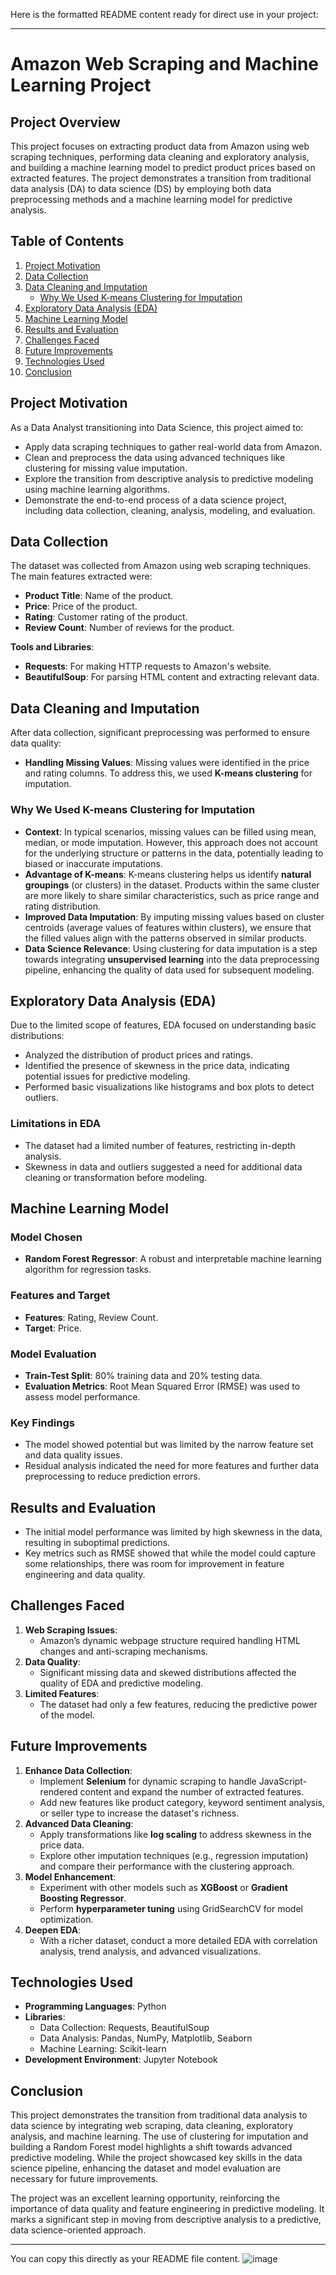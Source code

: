 Here is the formatted README content ready for direct use in your project:

---

# **Amazon Web Scraping and Machine Learning Project**

## **Project Overview**
This project focuses on extracting product data from Amazon using web scraping techniques, performing data cleaning and exploratory analysis, and building a machine learning model to predict product prices based on extracted features. The project demonstrates a transition from traditional data analysis (DA) to data science (DS) by employing both data preprocessing methods and a machine learning model for predictive analysis.

## **Table of Contents**
1. [Project Motivation](#project-motivation)
2. [Data Collection](#data-collection)
3. [Data Cleaning and Imputation](#data-cleaning-and-imputation)
   - [Why We Used K-means Clustering for Imputation](#why-we-used-k-means-clustering-for-imputation)
4. [Exploratory Data Analysis (EDA)](#exploratory-data-analysis-eda)
5. [Machine Learning Model](#machine-learning-model)
6. [Results and Evaluation](#results-and-evaluation)
7. [Challenges Faced](#challenges-faced)
8. [Future Improvements](#future-improvements)
9. [Technologies Used](#technologies-used)
10. [Conclusion](#conclusion)

## **Project Motivation**
As a Data Analyst transitioning into Data Science, this project aimed to:
- Apply data scraping techniques to gather real-world data from Amazon.
- Clean and preprocess the data using advanced techniques like clustering for missing value imputation.
- Explore the transition from descriptive analysis to predictive modeling using machine learning algorithms.
- Demonstrate the end-to-end process of a data science project, including data collection, cleaning, analysis, modeling, and evaluation.

## **Data Collection**
The dataset was collected from Amazon using web scraping techniques. The main features extracted were:
- **Product Title**: Name of the product.
- **Price**: Price of the product.
- **Rating**: Customer rating of the product.
- **Review Count**: Number of reviews for the product.

**Tools and Libraries**:
- **Requests**: For making HTTP requests to Amazon's website.
- **BeautifulSoup**: For parsing HTML content and extracting relevant data.

## **Data Cleaning and Imputation**
After data collection, significant preprocessing was performed to ensure data quality:
- **Handling Missing Values**: Missing values were identified in the price and rating columns. To address this, we used **K-means clustering** for imputation.

### **Why We Used K-means Clustering for Imputation**
- **Context**: In typical scenarios, missing values can be filled using mean, median, or mode imputation. However, this approach does not account for the underlying structure or patterns in the data, potentially leading to biased or inaccurate imputations.
- **Advantage of K-means**: K-means clustering helps us identify **natural groupings** (or clusters) in the dataset. Products within the same cluster are more likely to share similar characteristics, such as price range and rating distribution.
- **Improved Data Imputation**: By imputing missing values based on cluster centroids (average values of features within clusters), we ensure that the filled values align with the patterns observed in similar products.
- **Data Science Relevance**: Using clustering for data imputation is a step towards integrating **unsupervised learning** into the data preprocessing pipeline, enhancing the quality of data used for subsequent modeling.

## **Exploratory Data Analysis (EDA)**
Due to the limited scope of features, EDA focused on understanding basic distributions:
- Analyzed the distribution of product prices and ratings.
- Identified the presence of skewness in the price data, indicating potential issues for predictive modeling.
- Performed basic visualizations like histograms and box plots to detect outliers.

### **Limitations in EDA**
- The dataset had a limited number of features, restricting in-depth analysis.
- Skewness in data and outliers suggested a need for additional data cleaning or transformation before modeling.

## **Machine Learning Model**
### **Model Chosen**
- **Random Forest Regressor**: A robust and interpretable machine learning algorithm for regression tasks.

### **Features and Target**
- **Features**: Rating, Review Count.
- **Target**: Price.

### **Model Evaluation**
- **Train-Test Split**: 80% training data and 20% testing data.
- **Evaluation Metrics**: Root Mean Squared Error (RMSE) was used to assess model performance.

### **Key Findings**
- The model showed potential but was limited by the narrow feature set and data quality issues.
- Residual analysis indicated the need for more features and further data preprocessing to reduce prediction errors.

## **Results and Evaluation**
- The initial model performance was limited by high skewness in the data, resulting in suboptimal predictions.
- Key metrics such as RMSE showed that while the model could capture some relationships, there was room for improvement in feature engineering and data quality.

## **Challenges Faced**
1. **Web Scraping Issues**:
   - Amazon’s dynamic webpage structure required handling HTML changes and anti-scraping mechanisms.
2. **Data Quality**:
   - Significant missing data and skewed distributions affected the quality of EDA and predictive modeling.
3. **Limited Features**:
   - The dataset had only a few features, reducing the predictive power of the model.

## **Future Improvements**
1. **Enhance Data Collection**:
   - Implement **Selenium** for dynamic scraping to handle JavaScript-rendered content and expand the number of extracted features.
   - Add new features like product category, keyword sentiment analysis, or seller type to increase the dataset's richness.
2. **Advanced Data Cleaning**:
   - Apply transformations like **log scaling** to address skewness in the price data.
   - Explore other imputation techniques (e.g., regression imputation) and compare their performance with the clustering approach.
3. **Model Enhancement**:
   - Experiment with other models such as **XGBoost** or **Gradient Boosting Regressor**.
   - Perform **hyperparameter tuning** using GridSearchCV for model optimization.
4. **Deepen EDA**:
   - With a richer dataset, conduct a more detailed EDA with correlation analysis, trend analysis, and advanced visualizations.

## **Technologies Used**
- **Programming Languages**: Python
- **Libraries**:
  - Data Collection: Requests, BeautifulSoup
  - Data Analysis: Pandas, NumPy, Matplotlib, Seaborn
  - Machine Learning: Scikit-learn
- **Development Environment**: Jupyter Notebook

## **Conclusion**
This project demonstrates the transition from traditional data analysis to data science by integrating web scraping, data cleaning, exploratory analysis, and machine learning. The use of clustering for imputation and building a Random Forest model highlights a shift towards advanced predictive modeling. While the project showcased key skills in the data science pipeline, enhancing the dataset and model evaluation are necessary for future improvements.

The project was an excellent learning opportunity, reinforcing the importance of data quality and feature engineering in predictive modeling. It marks a significant step in moving from descriptive analysis to a predictive, data science-oriented approach.

---

You can copy this directly as your README file content.
![image](https://github.com/user-attachments/assets/446b650c-20b9-4beb-bcea-259dbcda15da)
